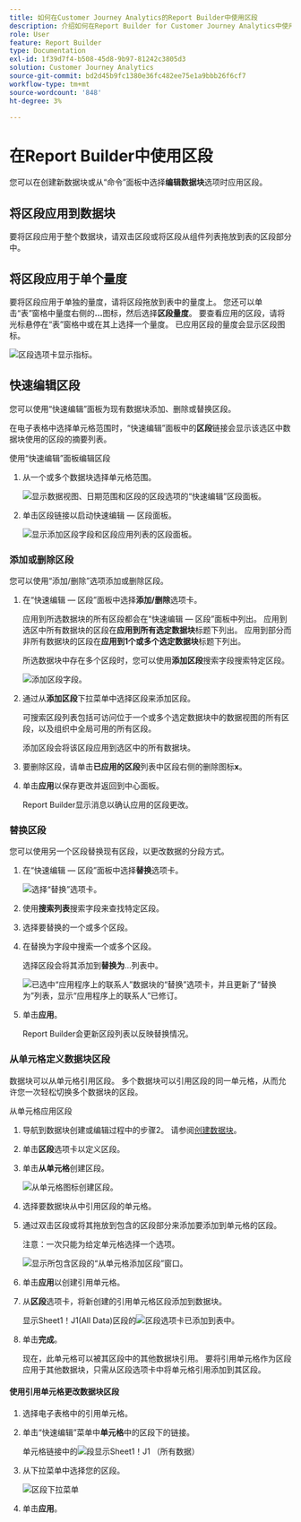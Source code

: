 ```yaml
---
title: 如何在Customer Journey Analytics的Report Builder中使用区段
description: 介绍如何在Report Builder for Customer Journey Analytics中使用区段
role: User
feature: Report Builder
type: Documentation
exl-id: 1f39d7f4-b508-45d8-9b97-81242c3805d3
solution: Customer Journey Analytics
source-git-commit: bd2d45b9fc1380e36fc482ee75e1a9bbb26f6cf7
workflow-type: tm+mt
source-wordcount: '848'
ht-degree: 3%

---
```


# 在Report Builder中使用区段

您可以在创建新数据块或从“命令”面板中选择&#x200B;**编辑数据块**&#x200B;选项时应用区段。

## 将区段应用到数据块

要将区段应用于整个数据块，请双击区段或将区段从组件列表拖放到表的区段部分中。

## 将区段应用于单个量度

要将区段应用于单独的量度，请将区段拖放到表中的量度上。 您还可以单击“表”窗格中量度右侧的&#x200B;**...**&#x200B;图标，然后选择&#x200B;**区段量度**。 要查看应用的区段，请将光标悬停在“表”窗格中或在其上选择一个量度。 已应用区段的量度会显示区段图标。

![区段选项卡显示指标。](./assets/filter_by.png)

## 快速编辑区段

您可以使用“快速编辑”面板为现有数据块添加、删除或替换区段。

在电子表格中选择单元格范围时，“快速编辑”面板中的&#x200B;**区段**&#x200B;链接会显示该选区中数据块使用的区段的摘要列表。

使用“快速编辑”面板编辑区段

1. 从一个或多个数据块选择单元格范围。

   ![显示数据视图、日期范围和区段的区段选项的“快速编辑”区段面板。](./assets/select_multiple_dbs.png)

1. 单击区段链接以启动快速编辑 — 区段面板。

   ![显示添加区段字段和区段应用列表的区段面板。](./assets/quick_edit_filters.png)

### 添加或删除区段

您可以使用“添加/删除”选项添加或删除区段。

1. 在“快速编辑 — 区段”面板中选择&#x200B;**添加/删除**&#x200B;选项卡。

   应用到所选数据块的所有区段都会在“快速编辑 — 区段”面板中列出。 应用到选区中所有数据块的区段在&#x200B;**应用到所有选定数据块**&#x200B;标题下列出。 应用到部分而非所有数据块的区段在&#x200B;**应用到1个或多个选定数据块**&#x200B;标题下列出。

   所选数据块中存在多个区段时，您可以使用&#x200B;**添加区段**&#x200B;搜索字段搜索特定区段。

   ![添加区段字段。](./assets/add_filter.png)

1. 通过从&#x200B;**添加区段**&#x200B;下拉菜单中选择区段来添加区段。

   可搜索区段列表包括可访问位于一个或多个选定数据块中的数据视图的所有区段，以及组织中全局可用的所有区段。

   添加区段会将该区段应用到选区中的所有数据块。

1. 要删除区段，请单击&#x200B;**已应用的区段**&#x200B;列表中区段右侧的删除图标&#x200B;**x**。

1. 单击&#x200B;**应用**&#x200B;以保存更改并返回到中心面板。

   Report Builder显示消息以确认应用的区段更改。

### 替换区段

您可以使用另一个区段替换现有区段，以更改数据的分段方式。

1. 在“快速编辑 — 区段”面板中选择&#x200B;**替换**&#x200B;选项卡。

   ![选择“替换”选项卡。](./assets/replace_filter.png)

1. 使用&#x200B;**搜索列表**&#x200B;搜索字段来查找特定区段。

1. 选择要替换的一个或多个区段。

1. 在替换为字段中搜索一个或多个区段。

   选择区段会将其添加到&#x200B;**替换为**...列表中。

   ![已选中“应用程序上的联系人”数据块的“替换”选项卡，并且更新了“替换为”列表，显示“应用程序上的联系人”已修订。](./assets/replace_screen_new.png)

1. 单击&#x200B;**应用**。

   Report Builder会更新区段列表以反映替换情况。

### 从单元格定义数据块区段

数据块可以从单元格引用区段。 多个数据块可以引用区段的同一单元格，从而允许您一次轻松切换多个数据块的区段。

从单元格应用区段

1. 导航到数据块创建或编辑过程中的步骤2。 请参阅[创建数据块](./create-a-data-block.md)。
1. 单击&#x200B;**区段**&#x200B;选项卡以定义区段。
1. 单击&#x200B;**从单元格**&#x200B;创建区段。

   ![从单元格图标创建区段。](./assets/create-filter-from-cell.png)

1. 选择要数据块从中引用区段的单元格。

1. 通过双击区段或将其拖放到包含的区段部分来添加要添加到单元格的区段。

   注意：一次只能为给定单元格选择一个选项。

   ![显示所包含区段的“从单元格添加区段”窗口。](./assets/select-filters.png)

1. 单击&#x200B;**应用**&#x200B;以创建引用单元格。

1. 从&#x200B;**区段**&#x200B;选项卡，将新创建的引用单元格区段添加到数据块。

   显示Sheet1！J1(All Data)区段的![区段选项卡已添加到表中。](./assets/reference-cell-filter.png)

1. 单击&#x200B;**完成**。

   现在，此单元格可以被其区段中的其他数据块引用。 要将引用单元格作为区段应用于其他数据块，只需从区段选项卡中将单元格引用添加到其区段。

#### 使用引用单元格更改数据块区段

1. 选择电子表格中的引用单元格。

1. 单击“快速编辑”菜单中&#x200B;**单元格**&#x200B;中的区段下的链接。

   单元格链接中的![段显示Sheet1！J1 （所有数据）](./assets/filters-from-cell-link.png)

1. 从下拉菜单中选择您的区段。

   ![区段下拉菜单](./assets/filter-drop-down.png)

1. 单击&#x200B;**应用**。
